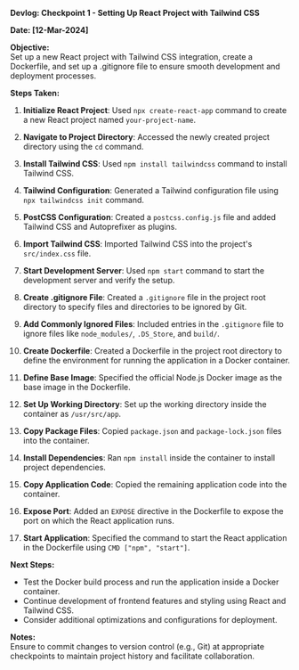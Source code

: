 **Devlog: Checkpoint 1 - Setting Up React Project with Tailwind CSS**

**Date: [12-Mar-2024]**

**Objective:**  
Set up a new React project with Tailwind CSS integration, create a Dockerfile, and set up a .gitignore file to ensure smooth development and deployment processes.

**Steps Taken:**

1. **Initialize React Project**: Used `npx create-react-app` command to create a new React project named `your-project-name`.

2. **Navigate to Project Directory**: Accessed the newly created project directory using the `cd` command.

3. **Install Tailwind CSS**: Used `npm install tailwindcss` command to install Tailwind CSS.

4. **Tailwind Configuration**: Generated a Tailwind configuration file using `npx tailwindcss init` command.

5. **PostCSS Configuration**: Created a `postcss.config.js` file and added Tailwind CSS and Autoprefixer as plugins.

6. **Import Tailwind CSS**: Imported Tailwind CSS into the project's `src/index.css` file.

7. **Start Development Server**: Used `npm start` command to start the development server and verify the setup.

8. **Create .gitignore File**: Created a `.gitignore` file in the project root directory to specify files and directories to be ignored by Git.

9. **Add Commonly Ignored Files**: Included entries in the `.gitignore` file to ignore files like `node_modules/`, `.DS_Store`, and `build/`.

10. **Create Dockerfile**: Created a Dockerfile in the project root directory to define the environment for running the application in a Docker container.

11. **Define Base Image**: Specified the official Node.js Docker image as the base image in the Dockerfile.

12. **Set Up Working Directory**: Set up the working directory inside the container as `/usr/src/app`.

13. **Copy Package Files**: Copied `package.json` and `package-lock.json` files into the container.

14. **Install Dependencies**: Ran `npm install` inside the container to install project dependencies.

15. **Copy Application Code**: Copied the remaining application code into the container.

16. **Expose Port**: Added an `EXPOSE` directive in the Dockerfile to expose the port on which the React application runs.

17. **Start Application**: Specified the command to start the React application in the Dockerfile using `CMD ["npm", "start"]`.

**Next Steps:**

- Test the Docker build process and run the application inside a Docker container.
- Continue development of frontend features and styling using React and Tailwind CSS.
- Consider additional optimizations and configurations for deployment.

**Notes:**  
Ensure to commit changes to version control (e.g., Git) at appropriate checkpoints to maintain project history and facilitate collaboration.
